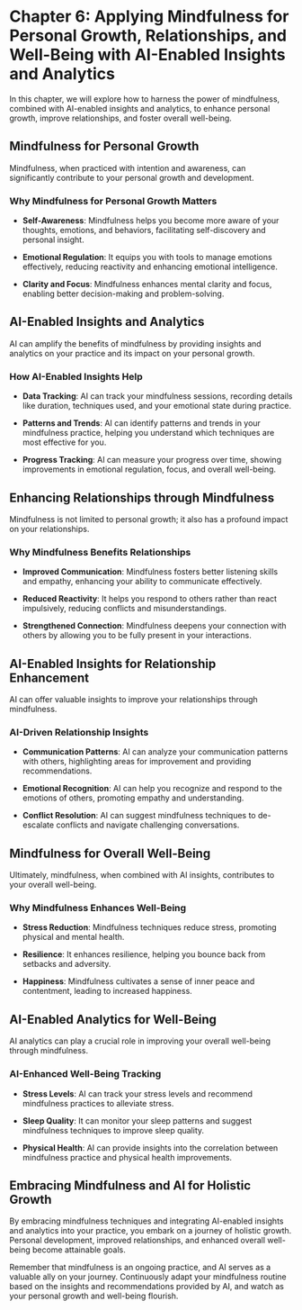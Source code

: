 Chapter 6: Applying Mindfulness for Personal Growth, Relationships, and Well-Being with AI-Enabled Insights and Analytics
=========================================================================================================================

In this chapter, we will explore how to harness the power of mindfulness, combined with AI-enabled insights and analytics, to enhance personal growth, improve relationships, and foster overall well-being.

Mindfulness for Personal Growth
-------------------------------

Mindfulness, when practiced with intention and awareness, can significantly contribute to your personal growth and development.

### **Why Mindfulness for Personal Growth Matters**

* **Self-Awareness**: Mindfulness helps you become more aware of your thoughts, emotions, and behaviors, facilitating self-discovery and personal insight.

* **Emotional Regulation**: It equips you with tools to manage emotions effectively, reducing reactivity and enhancing emotional intelligence.

* **Clarity and Focus**: Mindfulness enhances mental clarity and focus, enabling better decision-making and problem-solving.

AI-Enabled Insights and Analytics
---------------------------------

AI can amplify the benefits of mindfulness by providing insights and analytics on your practice and its impact on your personal growth.

### **How AI-Enabled Insights Help**

* **Data Tracking**: AI can track your mindfulness sessions, recording details like duration, techniques used, and your emotional state during practice.

* **Patterns and Trends**: AI can identify patterns and trends in your mindfulness practice, helping you understand which techniques are most effective for you.

* **Progress Tracking**: AI can measure your progress over time, showing improvements in emotional regulation, focus, and overall well-being.

Enhancing Relationships through Mindfulness
-------------------------------------------

Mindfulness is not limited to personal growth; it also has a profound impact on your relationships.

### **Why Mindfulness Benefits Relationships**

* **Improved Communication**: Mindfulness fosters better listening skills and empathy, enhancing your ability to communicate effectively.

* **Reduced Reactivity**: It helps you respond to others rather than react impulsively, reducing conflicts and misunderstandings.

* **Strengthened Connection**: Mindfulness deepens your connection with others by allowing you to be fully present in your interactions.

AI-Enabled Insights for Relationship Enhancement
------------------------------------------------

AI can offer valuable insights to improve your relationships through mindfulness.

### **AI-Driven Relationship Insights**

* **Communication Patterns**: AI can analyze your communication patterns with others, highlighting areas for improvement and providing recommendations.

* **Emotional Recognition**: AI can help you recognize and respond to the emotions of others, promoting empathy and understanding.

* **Conflict Resolution**: AI can suggest mindfulness techniques to de-escalate conflicts and navigate challenging conversations.

Mindfulness for Overall Well-Being
----------------------------------

Ultimately, mindfulness, when combined with AI insights, contributes to your overall well-being.

### **Why Mindfulness Enhances Well-Being**

* **Stress Reduction**: Mindfulness techniques reduce stress, promoting physical and mental health.

* **Resilience**: It enhances resilience, helping you bounce back from setbacks and adversity.

* **Happiness**: Mindfulness cultivates a sense of inner peace and contentment, leading to increased happiness.

AI-Enabled Analytics for Well-Being
-----------------------------------

AI analytics can play a crucial role in improving your overall well-being through mindfulness.

### **AI-Enhanced Well-Being Tracking**

* **Stress Levels**: AI can track your stress levels and recommend mindfulness practices to alleviate stress.

* **Sleep Quality**: It can monitor your sleep patterns and suggest mindfulness techniques to improve sleep quality.

* **Physical Health**: AI can provide insights into the correlation between mindfulness practice and physical health improvements.

Embracing Mindfulness and AI for Holistic Growth
------------------------------------------------

By embracing mindfulness techniques and integrating AI-enabled insights and analytics into your practice, you embark on a journey of holistic growth. Personal development, improved relationships, and enhanced overall well-being become attainable goals.

Remember that mindfulness is an ongoing practice, and AI serves as a valuable ally on your journey. Continuously adapt your mindfulness routine based on the insights and recommendations provided by AI, and watch as your personal growth and well-being flourish.
